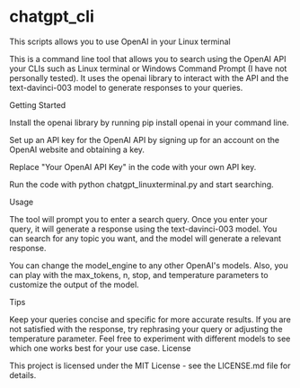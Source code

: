 # chatgpt_cli
This scripts allows you to use OpenAI in your Linux terminal 

This is a command line tool that allows you to search using the OpenAI API your CLIs such as Linux terminal or Windows Command Prompt (I have not personally tested). It uses the openai library to interact with the API and the text-davinci-003 model to generate responses to your queries.

Getting Started

Install the openai library by running pip install openai in your command line.

Set up an API key for the OpenAI API by signing up for an account on the OpenAI website and obtaining a key.

Replace "Your OpenAI API Key" in the code with your own API key.

Run the code with python chatgpt_linuxterminal.py and start searching.

Usage

The tool will prompt you to enter a search query. Once you enter your query, it will generate a response using the text-davinci-003 model. You can search for any topic you want, and the model will generate a relevant response.

You can change the model_engine to any other OpenAI's models. Also, you can play with the max_tokens, n, stop, and temperature parameters to customize the output of the model.

Tips

Keep your queries concise and specific for more accurate results.
If you are not satisfied with the response, try rephrasing your query or adjusting the temperature parameter.
Feel free to experiment with different models to see which one works best for your use case.
License

This project is licensed under the MIT License - see the LICENSE.md file for details.
